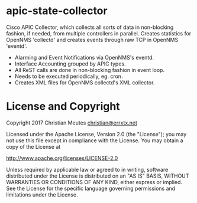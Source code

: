 # apic-state-collector

Cisco APIC Collector, which collects all sorts of data in non-blocking fashion, if needed, from multiple controllers in parallel. Creates statistics for OpenNMS 'collectd' and creates events through raw TCP in OpenNMS 'eventd'. 

- Alarming and Event Notifications via OpenNMS's eventd.
- Interface Accounting grouped by APIC types.
- All ReST calls are done in non-blocking fashion in event loop.
- Needs to be executed periodically, eg. cron.
- Creates XML files for OpenNMS collectd's XML collector.



# License and Copyright

Copyright 2017 Christian Meutes <christian@errxtx.net>


Licensed under the Apache License, Version 2.0 (the "License");
you may not use this file except in compliance with the License.
You may obtain a copy of the License at

  http://www.apache.org/licenses/LICENSE-2.0

Unless required by applicable law or agreed to in writing, software
distributed under the License is distributed on an "AS IS" BASIS,
WITHOUT WARRANTIES OR CONDITIONS OF ANY KIND, either express or implied.
See the License for the specific language governing permissions and
limitations under the License.
